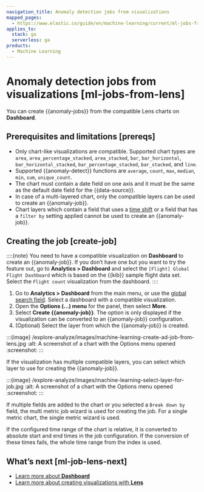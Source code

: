 ```yaml
---
navigation_title: Anomaly detection jobs from visualizations
mapped_pages:
  - https://www.elastic.co/guide/en/machine-learning/current/ml-jobs-from-lens.html
applies_to:
  stack: ga
  serverless: ga
products:
  - Machine Learning
---
```


# Anomaly detection jobs from visualizations [ml-jobs-from-lens]

You can create {{anomaly-jobs}} from the compatible Lens charts on **Dashboard**.

## Prerequisites and limitations [prereqs]

* Only chart-like visualizations are compatible. Supported chart types are `area`, `area_percentage_stacked`, `area_stacked`, `bar`, `bar_horizontal`, `bar_horizontal_stacked`, `bar_percentage_stacked`, `bar_stacked`, and `line`.
* Supported {{anomaly-detect}} functions are `average`, `count`, `max`, `median`, `min`, `sum`, `unique_count`.
* The chart must contain a date field on one axis and it must be the same as the default date field for the {{data-source}}.
* In case of a multi-layered chart, only the compatible layers can be used to create an {{anomaly-job}}.
* Chart layers which contain a field that uses a [time shift](../../dashboards/create-dashboard-of-panels-with-ecommerce-data.md#compare-time-ranges) or a field that has a `filter by` setting applied cannot be used to create an {{anomaly-job}}.

## Creating the job [create-job]

::::{note}
You need to have a compatible visualization on **Dashboard** to create an {{anomaly-job}}. If you don’t have one but you want to try the feature out, go to **Analytics > Dashboard** and select the `[Flight] Global Flight Dashboard` which is based on the {{kib}} sample flight data set. Select the `Flight count` visualization from the dashboard.
::::

1. Go to **Analytics > Dashboard** from the main menu, or use the [global search field](../../find-and-organize/find-apps-and-objects.md). Select a dashboard with a compatible visualization.
2. Open the **Options (…​) menu** for the panel, then select **More**.
3. Select **Create {{anomaly-job}}**. The option is only displayed if the visualization can be converted to an {{anomaly-job}} configuration.
4. (Optional) Select the layer from which the {{anomaly-job}} is created.

:::{image} /explore-analyze/images/machine-learning-create-ad-job-from-lens.jpg
:alt: A screenshot of a chart with the Options menu opened
:screenshot:
:::

If the visualization has multiple compatible layers, you can select which layer to use for creating the {{anomaly-job}}.

:::{image} /explore-analyze/images/machine-learning-select-layer-for-job.jpg
:alt: A screenshot of a chart with the Options menu opened
:screenshot:
:::

If multiple fields are added to the chart or you selected a `Break down by` field, the multi metric job wizard is used for creating the job. For a single metric chart, the single metric wizard is used.

If the configured time range of the chart is relative, it is converted to absolute start and end times in the job configuration. If the conversion of these times fails, the whole time range from the index is used.

## What’s next [ml-job-lens-next]

* [Learn more about **Dashboard**](../../dashboards.md)
* [Learn more about creating visualizations with **Lens**](../../visualize/lens.md)

